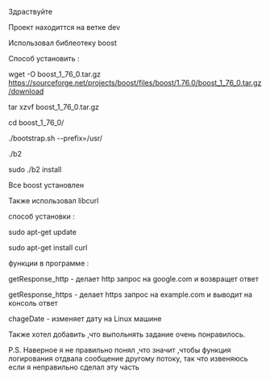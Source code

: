 
Здраствуйте 

Проект находиттся на ветке dev

Использовал библеотеку boost 

Способ установить :

wget -O boost_1_76_0.tar.gz https://sourceforge.net/projects/boost/files/boost/1.76.0/boost_1_76_0.tar.gz/download

tar xzvf boost_1_76_0.tar.gz

cd boost_1_76_0/

./bootstrap.sh --prefix=/usr/

./b2

sudo ./b2 install

Все boost установлен

Также использовал libcurl

способ установки :

sudo apt-get update
 
sudo apt-get install curl

функции в программе :

getResponse_http - делает  http запрос на google.com  и возвращет ответ 

getResponse_https - делает https запрос на example.com и выводит на консоль ответ 

chageDate - изменяет дату на Linux машине 


Также хотел добавить ,что выпольнять  задание очень понравилось.

P.S. Наверное я не правильно понял ,что значит ,чтобы функция логирования отдвала сообщение другому потоку, так что извеняюсь если я неправильно сделал эту часть 
 
